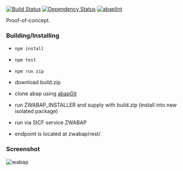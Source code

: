 [![Build Status](https://travis-ci.org/larshp/WABAP.svg?branch=master)](https://travis-ci.org/larshp/WABAP)
[![Dependency Status](https://david-dm.org/larshp/WABAP.svg)](https://david-dm.org/larshp/WABAP)
[![abaplint](http://abaplint.org/badges/larshp/WABAP)](http://abaplint.org/project/larshp/WABAP)

Proof-of-concept.

### Building/Installing

* `npm install`

* `npm test`

* `npm run zip`

* download build.zip

* clone abap using [abapGit](http://www.abapgit.org)

* run ZWABAP_INSTALLER and supply with build.zip (install into new isolated package)

* run via SICF service ZWABAP

* endpoint is located at zwabap/rest/

### Screenshot
![wabap](https://github.com/larshp/WABAP/wiki/img/wabap001.png)
